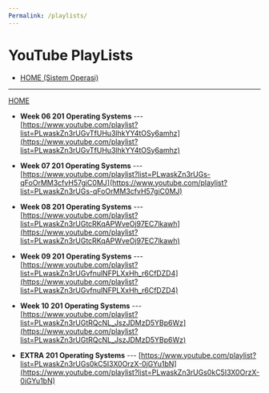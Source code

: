 ```yaml
---
Permalink: /playlists/
---
```

<h1>YouTube PlayLists</h1>

* [HOME (Sistem Operasi)](../)

<hr>

[HOME](/)

* **Week 06 201 Operating Systems** ---
[https://www.youtube.com/playlist?list=PLwaskZn3rUGvTfUHu3lhkYY4tOSy6amhz](https://www.youtube.com/playlist?list=PLwaskZn3rUGvTfUHu3lhkYY4tOSy6amhz)

* **Week 07 201 Operating Systems** ---
[https://www.youtube.com/playlist?list=PLwaskZn3rUGs-qFoOrMM3cfvH57giC0MJ](https://www.youtube.com/playlist?list=PLwaskZn3rUGs-qFoOrMM3cfvH57giC0MJ)

* **Week 08 201 Operating Systems** ---
[https://www.youtube.com/playlist?list=PLwaskZn3rUGtcRKqAPWveOj97EC7lkawh](https://www.youtube.com/playlist?list=PLwaskZn3rUGtcRKqAPWveOj97EC7lkawh)

* **Week 09 201 Operating Systems** ---
[https://www.youtube.com/playlist?list=PLwaskZn3rUGvfnulNFPLXxHh_r6CfDZD4](https://www.youtube.com/playlist?list=PLwaskZn3rUGvfnulNFPLXxHh_r6CfDZD4)

* **Week 10 201 Operating Systems** ---
[https://www.youtube.com/playlist?list=PLwaskZn3rUGtRQcNL_JszJDMzD5YBp6Wz](https://www.youtube.com/playlist?list=PLwaskZn3rUGtRQcNL_JszJDMzD5YBp6Wz)

* **EXTRA   201 Operating Systems** ---
[https://www.youtube.com/playlist?list=PLwaskZn3rUGs0kC5I3X0OrzX-0jGYu1bN](https://www.youtube.com/playlist?list=PLwaskZn3rUGs0kC5I3X0OrzX-0jGYu1bN)


